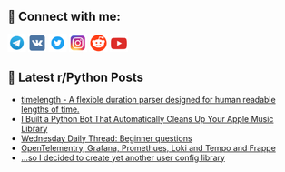 ## 🔎 Connect with me:
[<img src="https://github.com/bullbesh/bullbesh/blob/main/images/Telegram.png" width="32" height="32" />](https://t.me/bullbesh)
[<img src="https://github.com/bullbesh/bullbesh/blob/main/images/VK.png" width="32" height="32" />](https://vk.com/bullbesh)
[<img src="https://github.com/bullbesh/bullbesh/blob/main/images/Twitter.png" width="32" height="32" />](https://twitter.com/bullbesh1)
[<img src="https://github.com/bullbesh/bullbesh/blob/main/images/Instagram.png" width="32" height="32" />](https://www.instagram.com/bullbesh)
[<img src="https://github.com/bullbesh/bullbesh/blob/main/images/Reddit.png" width="32" height="32" />](https://www.reddit.com/user/bullbesh)
[<img src="https://github.com/bullbesh/bullbesh/blob/main/images/YouTube.png" width="32" height="32" />](https://www.youtube.com/channel/UCtfjRs6uzgq5mfm8S06WTcg)

## 📕 Latest r/Python Posts
<!-- BLOG-POST-LIST:START -->
- [timelength - A flexible duration parser designed for human readable lengths of time.](https://www.reddit.com/r/Python/comments/1kx7x7c/timelength_a_flexible_duration_parser_designed/)
- [I Built a Python Bot That Automatically Cleans Up Your Apple Music Library](https://www.reddit.com/r/Python/comments/1kx426z/i_built_a_python_bot_that_automatically_cleans_up/)
- [Wednesday Daily Thread: Beginner questions](https://www.reddit.com/r/Python/comments/1kx2vcc/wednesday_daily_thread_beginner_questions/)
- [OpenTelementry, Grafana, Promethues, Loki and Tempo and Frappe](https://www.reddit.com/r/Python/comments/1kx2ti4/opentelementry_grafana_promethues_loki_and_tempo/)
- [...so I decided to create yet another user config library](https://www.reddit.com/r/Python/comments/1kwzf8n/so_i_decided_to_create_yet_another_user_config/)
<!-- BLOG-POST-LIST:END -->
